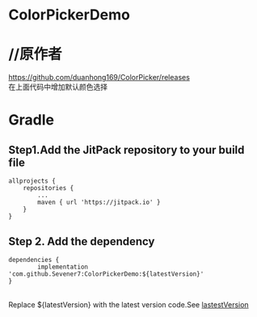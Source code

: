# ColorPickerDemo

//原作者
====
https://github.com/duanhong169/ColorPicker/releases<br>在上面代码中增加默认颜色选择

Gradle
===
Step1.Add the JitPack repository to your build file
---
	allprojects {
		repositories {
			...
			maven { url 'https://jitpack.io' }
		}
	}
  Step 2. Add the dependency
  ---
  	dependencies {
	        implementation 'com.github.Sevener7:ColorPickerDemo:${latestVersion}'
	}


<br>Replace ${latestVersion} with the latest version code.See [lastestVersion](https://github.com/Sevener7/ColorPickerDemo/releases)
  
  
